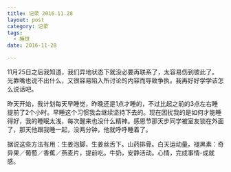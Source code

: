 ```yaml
---
title: 记录 2016.11.28
layout: post
category: 记录
tags:
  - 睡觉
date: 2016-11-28

---
```


11月25日之后我知道，我们异地状态下就没必要再联系了，太容易伤到彼此了。光靠嘴也说不出什么，又很容易陷入所讨论的内容而导致争执。我再好好学学该怎么说话吧。

昨天开始，我计划每天早睡觉，昨晚还是1点才睡的，不过比起之前的3点左右睡提前了2个小时。早睡这个习惯我会继续坚持下去的。现在困扰我的是如何才能睡得好，我的睡眠太浅，每次醒来也没什么精神。感恩节那天步同学被室友锁在外面了，那天他跟我睡一起，没两分钟，他就呼呼睡着了。

据说这些方法有用：生姜泡脚，生姜丝舌下。山药排骨。白天运动量。褪黑素：奇异果／葡萄／香蕉／燕麦片，提前吃。牛奶，安静活动。心情，完成事情-成就感。

